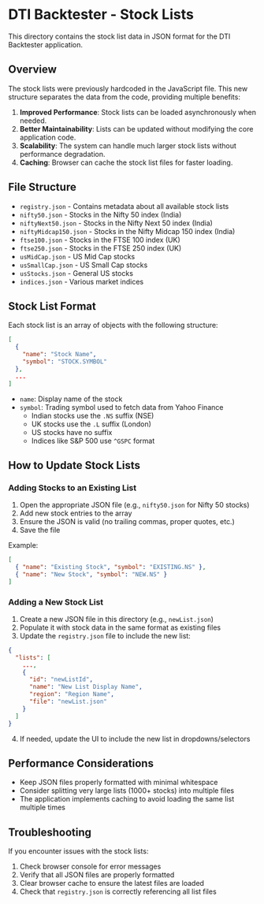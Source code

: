 # DTI Backtester - Stock Lists

This directory contains the stock list data in JSON format for the DTI Backtester application.

## Overview

The stock lists were previously hardcoded in the JavaScript file. This new structure separates the data from the code, providing multiple benefits:

1. **Improved Performance**: Stock lists can be loaded asynchronously when needed.
2. **Better Maintainability**: Lists can be updated without modifying the core application code.
3. **Scalability**: The system can handle much larger stock lists without performance degradation.
4. **Caching**: Browser can cache the stock list files for faster loading.

## File Structure

- `registry.json` - Contains metadata about all available stock lists
- `nifty50.json` - Stocks in the Nifty 50 index (India)
- `niftyNext50.json` - Stocks in the Nifty Next 50 index (India)
- `niftyMidcap150.json` - Stocks in the Nifty Midcap 150 index (India)
- `ftse100.json` - Stocks in the FTSE 100 index (UK)
- `ftse250.json` - Stocks in the FTSE 250 index (UK)
- `usMidCap.json` - US Mid Cap stocks
- `usSmallCap.json` - US Small Cap stocks
- `usStocks.json` - General US stocks
- `indices.json` - Various market indices

## Stock List Format

Each stock list is an array of objects with the following structure:

```json
[
  {
    "name": "Stock Name",
    "symbol": "STOCK.SYMBOL"
  },
  ...
]
```

- `name`: Display name of the stock
- `symbol`: Trading symbol used to fetch data from Yahoo Finance
  - Indian stocks use the `.NS` suffix (NSE)
  - UK stocks use the `.L` suffix (London)
  - US stocks have no suffix
  - Indices like S&P 500 use `^GSPC` format

## How to Update Stock Lists

### Adding Stocks to an Existing List

1. Open the appropriate JSON file (e.g., `nifty50.json` for Nifty 50 stocks)
2. Add new stock entries to the array
3. Ensure the JSON is valid (no trailing commas, proper quotes, etc.)
4. Save the file

Example:

```json
[
  { "name": "Existing Stock", "symbol": "EXISTING.NS" },
  { "name": "New Stock", "symbol": "NEW.NS" }
]
```

### Adding a New Stock List

1. Create a new JSON file in this directory (e.g., `newList.json`)
2. Populate it with stock data in the same format as existing files
3. Update the `registry.json` file to include the new list:

```json
{
  "lists": [
    ...,
    {
      "id": "newListId",
      "name": "New List Display Name",
      "region": "Region Name",
      "file": "newList.json"
    }
  ]
}
```

4. If needed, update the UI to include the new list in dropdowns/selectors

## Performance Considerations

- Keep JSON files properly formatted with minimal whitespace
- Consider splitting very large lists (1000+ stocks) into multiple files
- The application implements caching to avoid loading the same list multiple times

## Troubleshooting

If you encounter issues with the stock lists:

1. Check browser console for error messages
2. Verify that all JSON files are properly formatted
3. Clear browser cache to ensure the latest files are loaded
4. Check that `registry.json` is correctly referencing all list files
